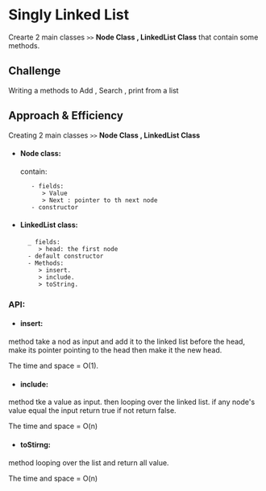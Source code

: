 # Singly Linked List
<!-- Short summary or background information -->
Crearte 2 main classes `>>` **Node Class , LinkedList Class** that contain some methods.
## Challenge
<!-- Description of the challenge -->
Writing a methods to Add , Search , print from a list

## Approach & Efficiency
<!-- What approach did you take? Why? What is the Big O space/time for this approach? -->

Creating 2 main classes `>>` **Node Class , LinkedList Class**

* #### Node class:

  contain:

         - fields:
            > Value
            > Next : pointer to th next node
         - constructor

* #### LinkedList class:
        _ fields:
           > head: the first node
        - default constructor
        - Methods:
           > insert.
           > include.
           > toString.

### API:

* #### insert:

method take a nod as input and add it to the linked list before the head,
make its pointer pointing to the head then make it the new head.

The time and space = O(1).

* #### include:

method tke a value as input. then looping over the linked list.
if any node's value equal the input return true if not return false.

The time and space = O(n)

* #### toStirng:

method looping over the list and return all value.

The time and space = O(n)

